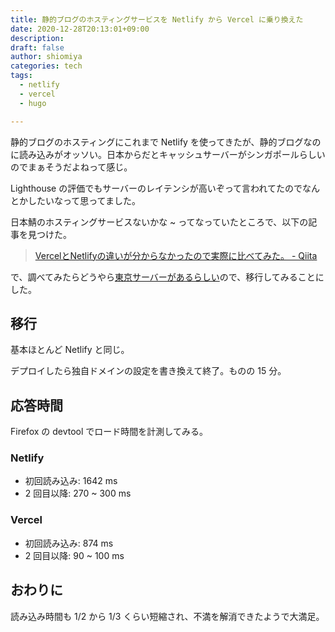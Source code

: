 ```yaml
---
title: 静的ブログのホスティングサービスを Netlify から Vercel に乗り換えた
date: 2020-12-28T20:13:01+09:00
description:
draft: false
author: shiomiya
categories: tech
tags:
  - netlify
  - vercel
  - hugo

---
```


静的ブログのホスティングにこれまで Netlify を使ってきたが、静的ブログなのに読み込みがオッソい。日本からだとキャッシュサーバーがシンガポールらしいのでまぁそうだよねって感じ。

Lighthouse の評価でもサーバーのレイテンシが高いぞって言われてたのでなんとかしたいなって思ってました。

日本鯖のホスティングサービスないかな ~ ってなっていたところで、以下の記事を見つけた。

> [VercelとNetlifyの違いが分からなかったので実際に比べてみた。 - Qiita](https://qiita.com/fussy113/items/ba204747e3f0e6c59af0)

で、調べてみたらどうやら[東京サーバーがあるらしい](https://vercel.com/docs/edge-network/regions)ので、移行してみることにした。

## 移行

基本ほとんど Netlify と同じ。

デプロイしたら独自ドメインの設定を書き換えて終了。ものの 15 分。

## 応答時間

Firefox の devtool でロード時間を計測してみる。

### Netlify

- 初回読み込み: 1642 ms
- 2 回目以降: 270 ~ 300 ms

### Vercel

- 初回読み込み: 874 ms
- 2 回目以降: 90 ~ 100 ms

## おわりに

読み込み時間も 1/2 から 1/3 くらい短縮され、不満を解消できたようで大満足。
